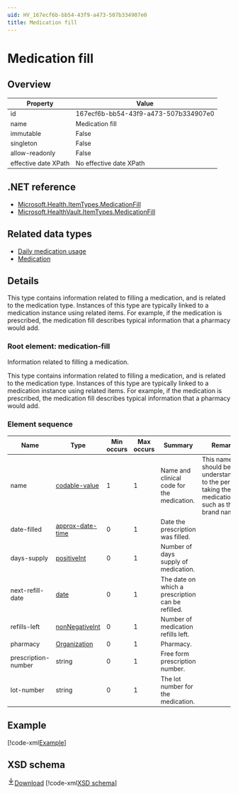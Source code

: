 ```yaml
---
uid: HV_167ecf6b-bb54-43f9-a473-507b334907e0
title: Medication fill
---
```


# Medication fill

## Overview

Property|Value
---|---
id|167ecf6b-bb54-43f9-a473-507b334907e0
name|Medication fill
immutable|False
singleton|False
allow-readonly|False
effective date XPath|No effective date XPath

## .NET reference
- [Microsoft.Health.ItemTypes.MedicationFill](https://docs.microsoft.com/dotnet/api/microsoft.health.itemtypes.medicationfill)
- [Microsoft.HealthVault.ItemTypes.MedicationFill](https://docs.microsoft.com/dotnet/api/microsoft.healthvault.itemtypes.medicationfill)

## Related data types

- [Daily medication usage](xref:HV_A9A76456-0357-493e-B840-598BBB9483FD)
- [Medication](xref:HV_30cafccc-047d-4288-94ef-643571f7919d)

## Details
This type contains information related to filling a medication, and is related to the medication type. Instances of this type are typically linked to a medication instance using related items. For example, if the medication is prescribed, the medication fill describes typical information that a pharmacy would add.

<a name='medication-fill'></a>

### Root element: medication-fill

Information related to filling a medication.

This type contains information related to filling a medication, and is related to the medication type. Instances of this type are typically linked to a medication instance using related items. For example, if the medication is prescribed, the medication fill describes typical information that a pharmacy would add.

### Element sequence

Name|Type|Min occurs|Max occurs|Summary|Remarks|Preferred Vocabulary
---|---|---|---|---|---|---
name|[codable-value](xref:HV_3e730686-781f-4616-aa0d-817bba8eb141#codable-value)|1|1|Name and clinical code for the medication.|This name should be understandable to the person taking the medication, such as the brand name.|Rxnorm, NDC
date-filled|[approx-date-time](xref:HV_File_dates#approx-date-time)|0|1|Date the prescription was filled.||
days-supply|[positiveInt](xref:HV_3e730686-781f-4616-aa0d-817bba8eb141#positiveInt)|0|1|Number of days supply of medication.||
next-refill-date|[date](xref:HV_File_dates#date)|0|1|The date on which a prescription can be refilled.||
refills-left|[nonNegativeInt](xref:HV_3e730686-781f-4616-aa0d-817bba8eb141#nonNegativeInt)|0|1|Number of medication refills left.||
pharmacy|[Organization](xref:HV_3e730686-781f-4616-aa0d-817bba8eb141#Organization)|0|1|Pharmacy.||
prescription-number|string|0|1|Free form prescription number.||
lot-number|string|0|1|The lot number for the medication.||

## Example
[!code-xml[Example](../sample-xml/167ecf6b-bb54-43f9-a473-507b334907e0.xml)]

## XSD schema
[![Download](/healthvault/images/download.png)Download](../xsd/medication-fill.xsd)
[!code-xml[XSD schema](../xsd/medication-fill.xsd)]
